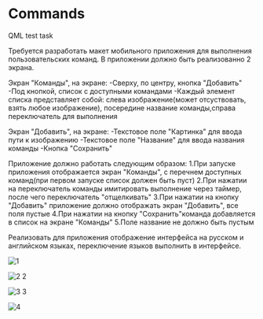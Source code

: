 # Commands
QML test task 

Требуется разработать макет мобильного приложения для выполнения пользовательских команд. В приложении должно быть реализованно 2 экрана.

Экран "Команды", на экране:
-Сверху, по центру, кнопка "Добавить"
-Под кнопкой, список с доступными командами
-Каждый элемент списка представляет собой:
слева изображение(может отсуствовать, взять любое изображение), посередине название команды,справа переключатель для выполнения

Экран "Добавить", на экране:
-Текстовое поле "Картинка" для ввода пути к изображению
-Текстовое поле "Название" для ввода названия команды
-Кнопка "Сохранить"

Приложение должно работать следующим образом:
1.При запуске приложения отображается экран "Команды", с перечнем доступных команд(при первом запуске список должен быть пуст)
2.При нажатии на переключатель команды имитировать выполнение через таймер, после чего переключатель "отщелкивать"
3.При нажатии на кнопку "Добавить" приложение должно отображать экран "Добавить", все поля пустые
4.При нажатии на кнопку "Сохранить"команда добавляется в список на экране "Команды"
5.Поле название не должно быть пустым

Реализовать для приложения отображение интерфейса на русском и английском языках, переключение языков выполнить в интерфейсе.

![1](https://user-images.githubusercontent.com/66295015/191046545-0331f060-9966-4173-bbe0-36fae2e618e7.png)


![2 2](https://user-images.githubusercontent.com/66295015/191046580-91184140-c944-48f9-8c76-b81fa245fde0.png)


![3 3](https://user-images.githubusercontent.com/66295015/191046624-9b9fe012-38a2-4544-acc4-e9f7d8597f3b.png)


![4](https://user-images.githubusercontent.com/66295015/191046666-80da17d7-2958-4bd1-85b2-1d812df86082.png)






